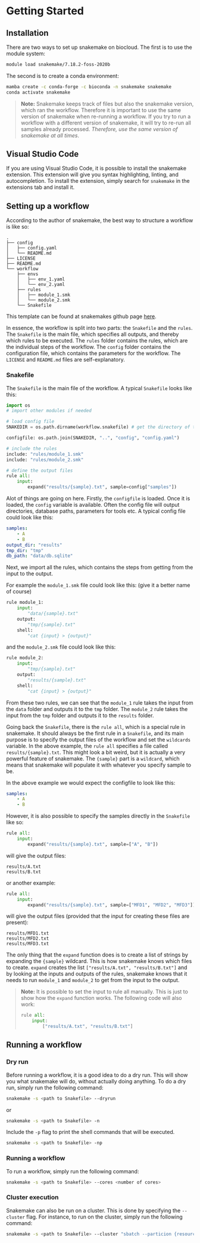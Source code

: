 # Getting Started

## Installation
There are two ways to set up snakemake on biocloud. The first is to use the module system:
```bash
module load snakemake/7.18.2-foss-2020b
```

The second is to create a conda environment:
```bash
mamba create -c conda-forge -c bioconda -n snakemake snakemake
conda activate snakemake
```

> **Note:** Snakemake keeps track of files but also the snakemake version, which ran the workflow. Therefore it is important to use the same version of snakemake when re-running a workflow. If you try to run a workflow with a different version of snakemake, it will try to re-run all samples already processed. *Therefore, use the same version of snakemake at all times*.


## Visual Studio Code
If you are using Visual Studio Code, it is possible to install the snakemake extension. This extension will give you syntax highlighting, linting, and autocompletion. To install the extension, simply search for `snakemake` in the extensions tab and install it.

## Setting up a workflow
According to the author of snakemake, the best way to structure a workflow is like so:

```
.
├── config
│   ├── config.yaml
│   └── README.md
├── LICENSE
├── README.md
└── workflow
    ├── envs
    │   ├── env_1.yaml
    │   └── env_2.yaml
    ├── rules
    │   ├── module_1.smk
    │   └── module_2.smk
    └── Snakefile
```

This template can be found at snakemakes github page [here](https://github.com/snakemake-workflows/snakemake-workflow-template).

In essence, the workflow is split into two parts: the `Snakefile` and the `rules`. The `Snakefile` is the main file, which specifies all outputs, and thereby which rules to be executed. The `rules` folder contains the rules, which are the individual steps of the workflow. The `config` folder contains the configuration file, which contains the parameters for the workflow. The `LICENSE` and `README.md` files are self-explanatory.

### Snakefile
The `Snakefile` is the main file of the workflow. A typical `Snakefile` looks like this:

```python
import os
# import other modules if needed

# load config file
SNAKEDIR = os.path.dirname(workflow.snakefile) # get the directory of the Snakefile

configfile: os.path.join(SNAKEDIR, "..", "config", "config.yaml") 

# include the rules
include: "rules/module_1.smk"
include: "rules/module_2.smk"

# define the output files
rule all:
    input:
        expand("results/{sample}.txt", sample=config["samples"])
```

Alot of things are going on here. Firstly, the `configfile` is loaded. Once it is loaded, the `config` variable is available. Often the config file will output directories, database paths, parameters for tools etc. A typical config file could look like this:

```yaml
samples:
    - A
    - B
output_dir: "results"
tmp_dir: "tmp"
db_path: "data/db.sqlite"
```


Next, we import all the rules, which contains the steps from getting from the input to the output. 

For example the `module_1.smk` file could look like this: (give it a better name of course)

```python
rule module_1:
    input:
        "data/{sample}.txt"
    output:
        "tmp/{sample}.txt"
    shell:
        "cat {input} > {output}"
```

and the `module_2.smk` file could look like this:

```python
rule module_2:
    input:
        "tmp/{sample}.txt"
    output:
        "results/{sample}.txt"
    shell:
        "cat {input} > {output}"
```

From these two rules, we can see that the `module_1` rule takes the input from the `data` folder and outputs it to the `tmp` folder. The `module_2` rule takes the input from the `tmp` folder and outputs it to the `results` folder.


Going back the `Snakefile`, there is the `rule all`, which is a special rule in snakemake. It should always be the first rule in a `Snakefile`, and its main purpose is to specify the output files of the workflow and set the `wildcards` variable. In the above example, the `rule all` specifies a file called `results/{sample}.txt`. This might look a bit weird, but it is actually a very powerful feature of snakemake. The `{sample}` part is a `wildcard`, which means that snakemake will populate it with whatever you specify sample to be.

In the above example we would expect the configfile to look like this:

```yaml
samples:
    - A
    - B
```

However, it is also possible to specify the samples directly in the `Snakefile` like so:

```python
rule all:
    input:
        expand("results/{sample}.txt", sample=["A", "B"])
```

will give the output files:

```
results/A.txt
results/B.txt
```

or another example:

```python
rule all:
    input:
        expand("results/{sample}.txt", sample=["MFD1", "MFD2", "MFD3"])
```

will give the output files (provided that the input for creating these files are present):

```
results/MFD1.txt
results/MFD2.txt
results/MFD3.txt
```

The only thing that the `expand` function does is to create a list of strings by expanding the `{sample}` wildcard. This is how snakemake knows which files to create. `expand` creates the list `["results/A.txt", "results/B.txt"]` and by looking at the inputs and outputs of the rules, snakemake knows that it needs to run `module_1` and `module_2` to get from the input to the output.


> **Note:** It is possible to set the input to rule all manually. This is just to show how the `expand` function works. The following code will also work: 
> ```python
> rule all:
>     input:
>         ["results/A.txt", "results/B.txt"]
> ```



## Running a workflow
### Dry run
Before running a workflow, it is a good idea to do a dry run. This will show you what snakemake will do, without actually doing anything. To do a dry run, simply run the following command:

```bash
snakemake -s <path to Snakefile> --dryrun
```
or
```bash
snakemake -s <path to Snakefile> -n
```
Include the `-p` flag to print the shell commands that will be executed.
```bash
snakemake -s <path to Snakefile> -np
```

### Running a workflow

To run a workflow, simply run the following command:

```bash
snakemake -s <path to Snakefile> --cores <number of cores>
```

### Cluster execution
Snakemake can also be run on a cluster. This is done by specifying the `--cluster` flag. For instance, to run on the cluster, simply run the following command:

```bash
snakemake -s <path to Snakefile> --cluster "sbatch --particion {resources.partition} --time={resources.walltime} --mem={resources.mem} --cpus-per-task={threads} --ntasks=1--output=logs/slurm_output_{rule}_{wildcards.sample}_%j.out”" --jobs 100
```

